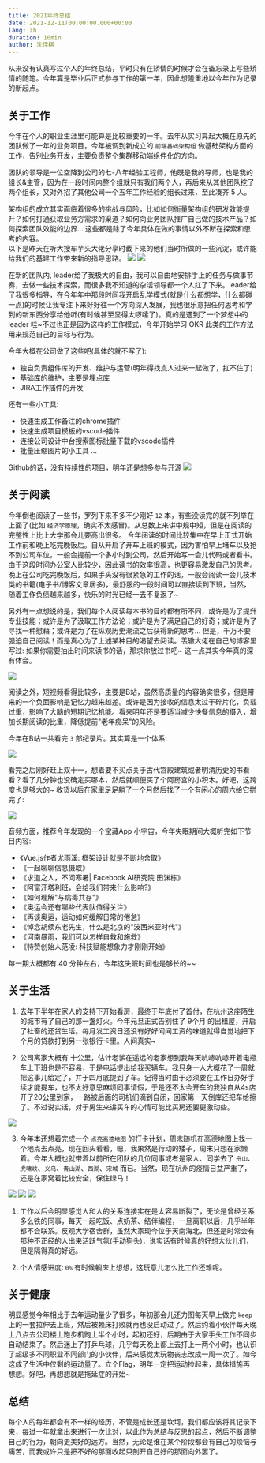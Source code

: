 ```yaml
---
title: 2021年终总结
date: 2021-12-11T00:00:00.000+00:00
lang: zh
duration: 10min
author: 沈佳棋
---
```


从来没有认真写过个人的年终总结，平时只有在矫情的时候才会在备忘录上写些矫情的随笔。今年算是毕业后正式参与工作的第一年，因此想隆重地以今年作为记录的新起点。

## 关于工作
今年在个人的职业生涯里可能算是比较重要的一年。去年从实习算起大概在原先的团队做了一年的业务项目，今年被调到新成立的 `前端基础架构组` 做基础架构方面的工作，告别业务开发，主要负责整个集群移动端组件化的方向。  
  
团队的领导是一位空降到公司的七-八年经验工程师，他既是我的导师，也是我的组长&主管，因为在一段时间内整个组就只有我们两个人，再后来从其他团队挖了两个组长，又对外招了其他公司一个五年工作经验的组长过来，至此凑齐 5 人。  
  
架构组的成立其实面临着很多的挑战与风险，比如如何衡量架构组的研发效能提升？如何打通获取业务方需求的渠道？如何向业务团队推广自己做的技术产品？如何探索团队效能的边界... 这些都是除了今年具体在做的事情以外不断在探索和思考的内容。  
以下是昨天在听大搜车芋头大佬分享时截下来的他们当时所做的一些沉淀，或许能给我们的基建工作带来新的指导思路。
<img src="/public/2021-1.webp" />
<img src="/public/2021-2.webp" />

在新的团队内, leader给了我极大的自由，我可以自由地安排手上的任务与做事节奏，去做一些技术探索，而很多我不知道的杂活领导都一个人扛了下来。leader给了我很多指导，在今年年中那段时间我开启乱学模式(就是什么都想学，什么都碰一点)的时候让我专注下来好好往一个方向深入发展，我也很乐意把任何思考和学到的新东西分享给他听(有时候甚至显得太啰嗦了)。真的是遇到了一个梦想中的 leader 哇~不过也正是因为这样的工作模式，今年开始学习 OKR 此类的工作方法用来规范自己的目标与行为。  

今年大概在公司做了这些吧(具体的就不写了):
* 独自负责组件库的开发、维护与运营(明年得找点人过来一起做了，扛不住了)
* 基础库的维护，主要是埋点库
* JIRA工作插件的开发

还有一些小工具:
* 快速生成工作备注的chrome插件
* 快速生成项目模板的vscode插件
* 连接公司设计中台搜索图标批量下载的vscode插件
* 批量压缩图片的小工具
...

Github的话，没有持续性的项目，明年还是想多参与开源
<img src="/public/2021-3.webp" />

## 关于阅读
今年倒也阅读了一些书，罗列下来不多不少刚好 `12` 本，有些没读完的就不列举在上面了(比如 `经济学原理`，确实不太感冒)。从总数上来讲中规中矩，但是在阅读的完整性上比上大学那会儿要高出很多。
今年阅读的时间比较集中在早上正式开始工作前和晚上吃完晚饭后。自从开启了开车上班的模式，因为害怕早上堵车以及抢不到公司车位，一般会提前一个多小时到公司，然后开始写一会儿代码或者看书。由于这段时间办公室人比较少，因此读书的效率很高，也更容易激发自己的思考。晚上在公司吃完晚饭后，如果手头没有很紧急的工作的话，一般会阅读一会儿技术类的书籍(电子书/博客文章居多)，最舒服的一段时间可以直接读到下班，当然，随着工作负债越来越多，快乐的时光已经一去不复返了~  
  
另外有一点想说的是，我们每个人阅读每本书的目的都有所不同，或许是为了提升专业技能；或许是为了汲取工作方法论；或许是为了满足自己的好奇；或许是为了寻找一种慰藉；或许是为了在纵观历史潮流之后获得新的思考... 但是，千万不要强迫自己阅读！而是真心为了上述某种目的渴望去阅读。羡辙大佬在自己的博客里写过: 如果你需要抽出时间来读书的话，那求你放过书吧~ 这一点其实今年真的深有体会。

<img src="/public/2021-4.webp" />

阅读之外，短视频看得比较多，主要是B站，虽然高质量的内容确实很多，但是带来的一个负面影响是记忆力越来越差。或许是因为接收的信息太过于碎片化，负载过重，影响了大脑的短期记忆机能。看来明年还是要适当减少快餐信息的摄入，增加长期阅读的比重，降低提前"老年痴呆"的风险。  
  
今年在B站一共看完 `3` 部纪录片。其实算是一个体系:

<img src="/public/2021-5.webp" />

看完之后刚好赶上双十一，想着要不买点关于古代宫殿建筑或者明清历史的书看看？看了几分钟也没确定买哪本，然后就顺便买了个阿房宫的小积木。好吧，这跨度也是够大的~ 收货以后在家里足足躺了一个月然后找了一个有闲心的周六给它拼完了:

<img src="/public/2021-6.webp" />

音频方面，推荐今年发现的一个宝藏App 小宇宙，今年失眠期间大概听完如下节目内容:

*  《Vue.js作者尤雨溪: 框架设计就是不断地舍取》
* 《一起聊聊信息摄取》
* 《求道之人，不问寒暑| Facebook AI研究院 田渊栋》
* 《阿富汗塔利班，会给我们带来什么影响?》
* 《如何理解"与病毒共存"》
* 《奥运会还有哪些代表队值得关注》
* 《再谈奥运，运动如何缓解日常的倦怠》
* 《悼念胡续东老先生，什么是北京的"波西米亚时代"》
* 《河南暴雨，我们可以怎样自救和施救》
* 《特赞创始人范凌: 科技赋能想象力才刚刚开始》

每一期大概都有 40 分钟左右，今年这失眠时间也是够长的~~

## 关于生活
1. 去年下半年在家人的支持下开始看房，最终于年底付了首付，在杭州这座陌生的城市有了自己的那一盏灯火。今年元旦正式告别住了 9个月 的出租屋，开启了社畜的还贷生活。每月发工资日还没有好好闻闻工资的味道就得自觉地把下个月的贷款打到另一张银行卡里。人间真实~
   
2. 公司离家大概有 十公里，估计老爹在遥远的老家想到我每天吭哧吭哧开着电瓶车上下班也是不容易，于是电话提出给我买辆车。我只身一人大概花了一周就把这事儿给定了，并于四月底提到了车。记得当时由于必须要在工作日办好手续才能提车，也不太好意思麻烦同事请假，于是还不太会开车的我独自从4s店开了20公里到家，一路被后面的司机们滴到自闭，回家第一天倒库还把车给擦了。不过说实话，对于男生来讲买车的心情可能比买房还要更激动些。

<img src="/public/2021-7.webp" />

3. 今年本还想着完成一个 `点亮高德地图` 的打卡计划，周末随机在高德地图上找一个地点去点亮，现在回头看看，嗯，我果然是行动的矮子，周末只想在家懒着。今年大概也就带着以前所在团队的几位同事或者是家人、同学去了 `舟山`、`虎啸峡`、`义乌`、`青山湖`、`西湖`、`宋城` 而已。当然，现在杭州的疫情日益严重了，还是在家窝着比较安全，保住绿马！

<img src="/public/2021-8.webp" />
<img src="/public/2021-9.webp" />
<img src="/public/2021-10.webp" />

1. 工作以后会明显感觉人和人的关系连接实在是太容易断裂了，无论是曾经关系多么铁的同事，每天一起吃饭、点奶茶、结伴编程，一旦离职以后，几乎半年都不会联系。反观大学宿舍群，虽然大家现今位于天南海北，但还是时常会有那种不正经的人出来活跃气氛(手动狗头)，说实话有时候真的好想大伙儿们，但是隔得真的好远。


5. 个人情感进度: `0%` 有时候躺床上想想，这玩意儿怎么比工作还难呢。

## 关于健康
明显感觉今年相比于去年运动量少了很多，年初那会儿还力图每天早上做完 `keep` 上的一套拉伸去上班，然后被赖床打败就再也没启动过了。然后约着小伙伴每天晚上八点去公司楼上跑步机跑上半个小时，起初还好，后期由于大家手头工作不同步自动结束了。然后迷上了打乒乓球，几乎每天晚上都上去打上一两个小时，也认识了超级多不同职业不同部门的小伙伴，后来感觉太玩物丧志改成一周一次了。如今这成了生活中仅剩的运动量了。立个Flag，明年一定把运动捡起来，具体措施再想想。好吧，再想想就是拖延症的开始~

## 总结
每个人的每年都会有不一样的经历，不管是成长还是坎坷，我们都应该将其记录下来，每过一年就拿出来进行一次比对，以此作为总结与反思的起点，然后不断调整自己的行为，朝向更美好的远方。当然，无论是谁在某个阶段都会有自己的烦恼与痛苦，而我或许只是把不好的那面收起只剖开自己好的那面向外罢了。
